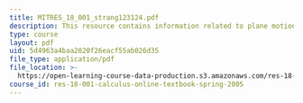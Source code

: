 ```yaml
---
title: MITRES_18_001_strang123124.pdf
description: This resource contains information related to plane motion and tangent vector.
type: course
layout: pdf
uid: 5d4963a4baa2020f26eacf55ab026d35
file_type: application/pdf
file_location: >-
  https://open-learning-course-data-production.s3.amazonaws.com/res-18-001-calculus-online-textbook-spring-2005/5d4963a4baa2020f26eacf55ab026d35_MITRES_18_001_strang123124.pdf
course_id: res-18-001-calculus-online-textbook-spring-2005
---
```

